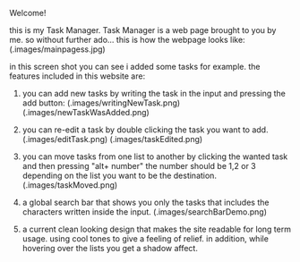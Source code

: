 Welcome!

this is my Task Manager. Task Manager is a web page brought to you by me.
so without further ado... this is how the webpage looks like:
(.images/mainpagess.jpg)

in this screen shot you can see i added some tasks for example.
the features included in this website are:
1. you can add new tasks by writing the task in the input and pressing the add button:
(.images/writingNewTask.png) (.images/newTaskWasAdded.png)

2. you can re-edit a task by double clicking the task you want to add.
(.images/editTask.png) (.images/taskEdited.png)

3. you can move tasks from one list to another by clicking the wanted task and then pressing "alt+ number"
the number should be 1,2 or 3 depending on the list you want to be the destination. 
(.images/taskMoved.png)

4. a global search bar that shows you only the tasks that includes the characters written inside the input.
(.images/searchBarDemo.png)

5. a current clean looking design that makes the site readable for long term usage. using cool tones to give a feeling of relief. in addition, while hovering over the lists you get a shadow affect.

